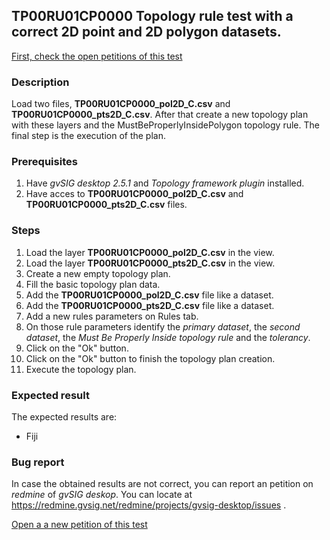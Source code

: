 ## TP00RU01CP0000 Topology rule test with a correct 2D point and 2D polygon datasets.

[First, check the open petitions of this test](https://redmine.gvsig.net/redmine/projects/gvsig-desktop/issues?utf8=%E2%9C%93&set_filter=1&f%5B%5D=status_id&op%5Bstatus_id%5D=o&f%5B%5D=subject&op%5Bsubject%5D=%7E&v%5Bsubject%5D%5B%5D=TP00RU01CP0000&f%5B%5D=&c%5B%5D=tracker&c%5B%5D=status&c%5B%5D=priority&c%5B%5D=subject&c%5B%5D=assigned_to&c%5B%5D=updated_on&group_by=)

### Description

Load two files, **TP00RU01CP0000_pol2D_C.csv** and **TP00RU01CP0000_pts2D_C.csv**. After that create a new topology plan with these layers and the MustBeProperlyInsidePolygon topology rule.
The final step is the execution of the plan.

### Prerequisites

1. Have *gvSIG desktop 2.5.1* and *Topology framework plugin* installed.
2. Have acces to **TP00RU01CP0000_pol2D_C.csv** and **TP00RU01CP0000_pts2D_C.csv** files.

### Steps

1. Load the layer **TP00RU01CP0000_pol2D_C.csv** in the view.
2. Load the layer **TP00RU01CP0000_pts2D_C.csv** in the view.
3. Create a new empty topology plan.
4. Fill the basic topology plan data.
5. Add the **TP00RU01CP0000_pol2D_C.csv** file like a dataset.
6. Add the **TP00RU01CP0000_pts2D_C.csv** file like a dataset.
7. Add a new rules parameters on Rules tab.
8. On those rule parameters identify the *primary dataset*, the *second dataset*, the *Must Be Properly Inside topology rule* and the *tolerancy*. 
9. Click on the "Ok" button.
10. Click on the "Ok" button to finish the topology plan creation.
11. Execute the topology plan.

### Expected result

The expected results are:
- Fiji


### Bug report


In case the obtained results are not correct, you can report an petition on *redmine* of *gvSIG deskop*. You can locate at
https://redmine.gvsig.net/redmine/projects/gvsig-desktop/issues .

[Open a a new petition of this test](https://redmine.gvsig.net/redmine/projects/gvsig-desktop/issues/new?issue[subject]=TP00RU01CP0000+Topology+rule+test+with+a+correct+2D+point+and+2D+polygon+datasets)